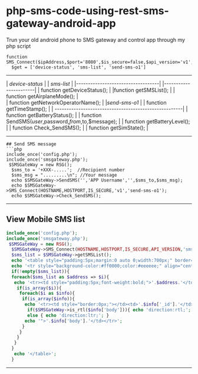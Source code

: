# php-sms-code-using-rest-sms-gateway-android-app

Trun your old android phone to SMS gateway and control app through my php script
``` 
function SMS_Connect($ipAddress,$port='8080',$is_secure=false,$api_version='v1',$get='');
  $get = ['device-status', 'sms-list', 'send-sms-o1']
``` 
****

| *device-status*                    |    | *sms-list*            |
|-----------------------------------|     |-----------------------|
| function getDeviceStatus();        |    |function getSMSList(); |
| function getAirplaneMode();        |                  
| function getNetworkOperatorName(); |    |*send-sms-o1*                                          |
| function getTimeStamp();           |    | ------------------------------------------------------|
| function getBatteryStatus();       |    | function SendSMS($user,$password,$from,$to,$message); |
| function getBatteryLevel();        |    | function Check_SendSMS();                             |
| function getSimState();            |



****
```
## Send SMS message
```php
include_once('config.php');
include_once('smsgateway.php');
 $SMSGateWay = new RSG();
  $sms_to = '+XXX-.....';  //Recipient number
  $sms_msg = ".........\n"; //Your message
  echo $SMSGateWay->SendSMS('','APP Username','',$sms_to,$sms_msg);
  echo $SMSGateWay->SMS_Connect(HOSTNAME,HOSTPORT,IS_SECURE,'v1','send-sms-o1');
  echo $SMSGateWay->Check_SendSMS();
```
****
## View Mobile SMS list
```php
include_once('config.php');
include_once('smsgateway.php');
 $SMSGateWay = new RSG();
  $SMSGateWay->SMS_Connect(HOSTNAME,HOSTPORT,IS_SECURE,API_VERSION,'sms-list');
  $sms_list = $SMSGateWay->getSMSList();
  echo '<table style="padding:5px;margin:0 auto 0;width:700px;" border="1">';
  echo '<tr style="background-color:#ff0000;color:#eeeeee;" align="center"><td colspan="3"><span>Inbox List</span></td></tr>';
  if(!empty($sms_list)){
  foreach($sms_list as $address => $i){
   echo '<tr><td style="padding:5px;font-weight:bold;">'.$address.'</td><td style="border:0px;"></td></tr>';
    if(is_array($i)){
     foreach($i as $info){
      if(is_array($info)){
       echo '<tr><td style="border:0px;"></td><td>'.$info['_id'].'</td><td style="padding:5px; ';
        if($SMSGateWay->is_rtl($info['body'])){ echo 'direction:rtl;'; }
        else { echo 'direction:ltr;'; }
       echo '">'.$info['body'].'</td></tr>';
      }
     }
    }
   }
  }
   echo '</table>';
  } 
  ```
  ****
